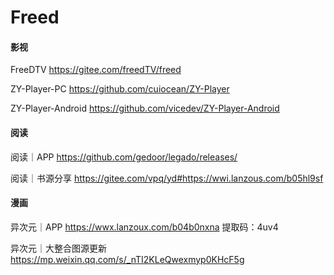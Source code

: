 # Freed

#### 影视
FreeDTV
https://gitee.com/freedTV/freed

ZY-Player-PC
https://github.com/cuiocean/ZY-Player

ZY-Player-Android
https://github.com/vicedev/ZY-Player-Android

#### 阅读
阅读｜APP
https://github.com/gedoor/legado/releases/

阅读｜书源分享
https://gitee.com/vpq/yd#https://wwi.lanzous.com/b05hl9sf

#### 漫画
异次元｜APP
https://wwx.lanzoux.com/b04b0nxna 提取码：4uv4

异次元｜大整合图源更新
https://mp.weixin.qq.com/s/_nTI2KLeQwexmyp0KHcF5g
